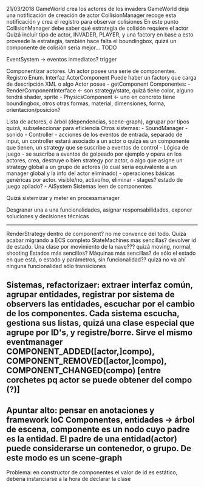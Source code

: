 21/03/2018
GameWorld crea los actores de los invaders
GameWorld deja una notificación de creación de actor
CollisionManager recoge esta notificación y crea el registro para observar colisiones
En este punto CollisionManager debe saber qué estrategia de colisión requiere el actor
Quizá incluír tipo de actor, INVADER, PLAYER, y una factory en base a esto proveede la estrategia, también hace falta el boundingbox, quizá un componente de colisión sería mejor...
TODO 

EventSystem -> eventos inmediatos? trigger

Componentizar actores.
Un actor posee una serie de componentes. Registro Enum. Interfaz ActorComponent
Puede haber un factory que carga de descripción XML o algo
Actor posee
	- getComponent
Componentes:
	- RenderComponentInterface <- son strategy/state, quizá tiene color, alguno tendrá shader, sprite
	- PhysicsComponent <- uno en concreto tiene boundingbox, otros otras formas, material, dimensiones, forma, orientacion/posicion?
	
	
Lista de actores, o árbol (dependencias, scene-graph), agrupar por tipos quizá, subseleccionar para eficiencia
Otros sistemas:
	- SoundManager - sonido
	- Controller - acciones de los eventos de entrada, separado de input, un controller estará asociado a un actor
		o quizá es un componente que tienen, un strategy que se suscribe a eventos de control
	- Lógica de juego - se suscribe a eventos de golpeado por ejemplo y opera en los actores, crea, destruye
		o bien strategy por actor, o algo que asigne un strategy global a un grupo de actores (lo cual sería equivalente a un manager global y la info del actor eliminado)
	- operaciones básicas genéricas por actor. visible/no, activo/no, eliminar
	- stages? estado de juego apilado?
	- AiSystem
	Sistemas leen de componentes
	
Quizá sistemizar y meter en processmanager

Desgranar una a una funcionalidades, asignar responsabilidades, exponer soluciones y decisiones técnicas

----
RenderStrategy dentro de component? no me convence del todo. Quizá acabar migrando a ECS completo
StateMachines más sencillas? devolver id de estado. Una clase por movimiento de la nave???
quizá moving, normal, shooting
Estados más sencillos? Máquinas más sencillas? de sólo el estado en que está, o estado y parámetros, sin funcionalidad??
quizá no va ahí ninguna funcionalidad sólo transiciones

Sistemas, refactorizaer: extraer interfaz común, agrupar entidades, registrar por sistema de observers las entidades, escuchar por el cambio de los componentes. Cada sistema escucha, gestiona sus listas, quizá una clase especial que agrupe por ID's, y registre/borre. Sirve el mismo eventmanager
COMPONENT_ADDED([actor,]compo), COMPONENT_REMOVED([actor,]compo), COMPONENT_CHANGED(compo) [entre corchetes pq actor se puede obtener del compo (?)]
----

Apuntar alto: pensar en anotaciones y framework IoC
Componentes, entidades -> árbol de escena, componente es un nodo cuyo padre es la entidad. El padre de una entidad(actor) puede considerarse un contenedor, o grupo. De este modo es un scene-graph
----
Problema: en constructor de componentes el valor de id es estático, debería instanciarse a la hora de declarar la clase
